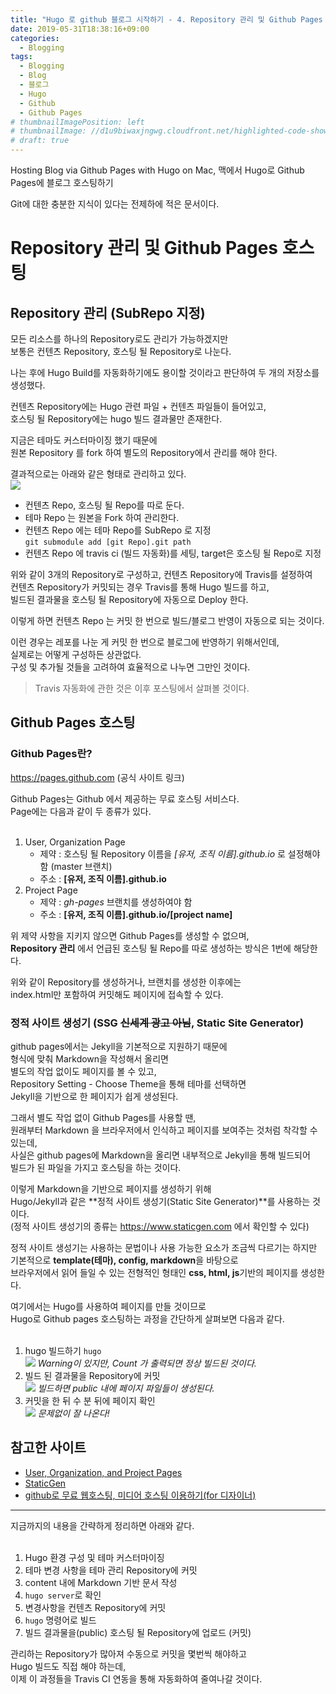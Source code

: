```yaml
---
title: "Hugo 로 github 블로그 시작하기 - 4. Repository 관리 및 Github Pages 호스팅"
date: 2019-05-31T18:38:16+09:00
categories:
  - Blogging
tags:
  - Blogging
  - Blog
  - 블로그
  - Hugo
  - Github
  - Github Pages
# thumbnailImagePosition: left
# thumbnailImage: //d1u9biwaxjngwg.cloudfront.net/highlighted-code-showcase/peak-140.jpg
# draft: true 
---
```

Hosting Blog via Github Pages with Hugo on Mac, 맥에서 Hugo로 Github Pages에 블로그 호스팅하기

Git에 대한 충분한 지식이 있다는 전제하에 적은 문서이다.
<!--toc-->

# Repository 관리 및 Github Pages 호스팅

## Repository 관리 (SubRepo 지정)

모든 리소스를 하나의 Repository로도 관리가 가능하겠지만  
보통은 컨텐츠 Repository, 호스팅 될 Repository로 나눈다.

나는 후에 Hugo Build를 자동화하기에도 용이할 것이라고 판단하여 두 개의 저장소를 생성했다.

컨텐츠 Repository에는 Hugo 관련 파일 + 컨텐츠 파일들이 들어있고,  
호스팅 될 Repository에는 hugo 빌드 결과물만 존재한다.

지금은 테마도 커스터마이징 했기 때문에   
원본 Repository 를 fork 하여 별도의 Repository에서 관리를 해야 한다.  

결과적으로는 아래와 같은 형태로 관리하고 있다.  
![](/res/img/blogging/github_repos.png) 


- 컨텐츠 Repo, 호스팅 될 Repo를 따로 둔다.
- 테마 Repo 는 원본을 Fork 하여 관리한다.
- 컨텐츠 Repo 에는 테마 Repo를 SubRepo 로 지정  
`git submodule add [git Repo].git path`
- 컨텐츠 Repo 에 travis ci (빌드 자동화)를 세팅, target은 호스팅 될 Repo로 지정

위와 같이 3개의 Repository로 구성하고, 컨텐츠 Repository에 Travis를 설정하여  
컨텐츠 Repository가 커밋되는 경우 Travis를 통해 Hugo 빌드를 하고,  
빌드된 결과물을 호스팅 될 Repository에 자동으로 Deploy 한다.

이렇게 하면 컨텐츠 Repo 는 커밋 한 번으로 빌드/블로그 반영이 자동으로 되는 것이다.

이런 경우는 레포를 나눈 게 커밋 한 번으로 블로그에 반영하기 위해서인데,  
실제로는 어떻게 구성하든 상관없다.  
구성 및 추가될 것들을 고려하여 효율적으로 나누면 그만인 것이다.

> Travis 자동화에 관한 것은 이후 포스팅에서 살펴볼 것이다.

## Github Pages 호스팅
### Github Pages란?
https://pages.github.com (공식 사이트 링크)

Github Pages는 Github 에서 제공하는 무료 호스팅 서비스다.  
Page에는 다음과 같이 두 종류가 있다.  
<br>

1. User, Organization Page
   - 제약 : 호스팅 될 Repository 이름을 *[유저, 조직 이름].github.io* 로 설정해야 함 (master 브랜치)
   - 주소 : **[유저, 조직 이름].github.io**
2. Project Page
   - 제약 : *gh-pages* 브랜치를 생성하여야 함
   - 주소 : **[유저, 조직 이름].github.io/[project name]**

위 제약 사항을 지키지 않으면 Github Pages를 생성할 수 없으며,  
**Repository 관리** 에서 언급된 호스팅 될 Repo를 따로 생성하는 방식은 1번에 해당한다.

위와 같이 Repository를 생성하거나, 브랜치를 생성한 이후에는  
index.html만 포함하여 커밋해도 페이지에 접속할 수 있다.  

### 정적 사이트 생성기 (SSG ~~신세계 광고 아님~~, Static Site Generator)

github pages에서는 Jekyll을 기본적으로 지원하기 때문에   
형식에 맞춰 Markdown을 작성해서 올리면  
별도의 작업 없이도 페이지를 볼 수 있고,   
Repository Setting - Choose Theme을 통해 테마를 선택하면   
Jekyll을 기반으로 한 페이지가 쉽게 생성된다.

그래서 별도 작업 없이 Github Pages를 사용할 땐,  
원래부터 Markdown 을 브라우저에서 인식하고 페이지를 보여주는 것처럼 착각할 수 있는데,  
사실은 github pages에 Markdown을 올리면 내부적으로 Jekyll을 통해 빌드되어   
빌드가 된 파일을 가지고 호스팅을 하는 것이다.

이렇게 Markdown을 기반으로 페이지를 생성하기 위해  
Hugo/Jekyll과 같은 **정적 사이트 생성기(Static Site Generator)**를 사용하는 것이다.  
(정적 사이트 생성기의 종류는 https://www.staticgen.com 에서 확인할 수 있다)

정적 사이트 생성기는 사용하는 문법이나 사용 가능한 요소가 조금씩 다르기는 하지만  
기본적으로 **template(테마), config, markdown**을 바탕으로  
브라우저에서 읽어 들일 수 있는 전형적인 형태인 **css, html, js**기반의 페이지를 생성한다.

여기에서는 Hugo를 사용하여 페이지를 만들 것이므로  
Hugo로 Github pages 호스팅하는 과정을 간단하게 살펴보면 다음과 같다.  
<br>

1. hugo 빌드하기 `hugo`  
![](/res/img/blogging/hugo_build.png) *Warning이 있지만, Count 가 출력되면 정상 빌드된 것이다.*
2. 빌드 된 결과물을 Repository에 커밋  
![](/res/img/blogging/public.png) *빌드하면 public 내에 페이지 파일들이 생성된다.*
3. 커밋을 한 뒤 수 분 뒤에 페이지 확인  
![](/res/img/blogging/wotjd_github_blog.png) *문제없이 잘 나온다!*

## 참고한 사이트

- [User, Organization, and Project Pages](https://help.github.com/en/articles/user-organization-and-project-pages)
- [StaticGen](https://www.staticgen.com)
- [github로 무료 웹호스팅, 미디어 호스팅 이용하기(for 디자이너)](http://koreawebdesign.com/github-web-hosting-build-guide/)

-----
지금까지의 내용을 간략하게 정리하면 아래와 같다.  
<br>

1. Hugo 환경 구성 및 테마 커스터마이징
2. 테마 변경 사항을 테마 관리 Repository에 커밋
3. content 내에 Markdown 기반 문서 작성
4. `hugo server`로 확인
5. 변경사항을 컨텐츠 Repository에 커밋
6. `hugo` 명령어로 빌드
7. 빌드 결과물을(public) 호스팅 될 Repository에 업로드 (커밋)

관리하는 Repository가 많아져 수동으로 커밋을 몇번씩 해야하고  
Hugo 빌드도 직접 해야 하는데,  
이제 이 과정들을 Travis CI 연동을 통해 자동화하여 줄여나갈 것이다.